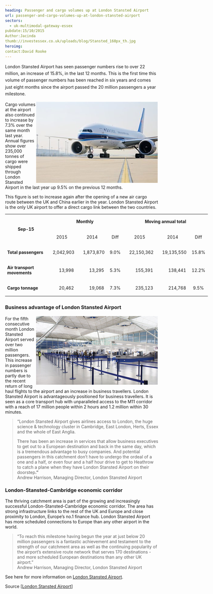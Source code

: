 ```yaml
---
heading: Passenger and cargo volumes up at London Stansted Airport
url: passenger-and-cargo-volumes-up-at-london-stansted-airport
sectors:
  - uk-multimodal-gateway-essex 
pubdate:15/10/2015
Author:Jacinda
thumb://investessex.co.uk/uploads/blog/Stansted_160px_th.jpg
heroimg:
contact:David Rooke
---
```

<p><span style='line-height: 1.6;'>London Stansted Airport has seen passenger numbers rise to over 22 million, an increase of 15.8%, in the last 12 months. This is the first time this volume of passenger numbers has been reached in six years and comes just eight months since the airport passed the 20 million passengers a year milestone.</span></p><p><img alt='China Southern route between London Stansted Airport and China' src='../uploads/blog/Chinasouthern_400.jpg' style='width: 400px; height: 266px; margin-left: 2px; margin-right: 2px; float: right;'/>Cargo volumes at the airport also continued to increase by 7.3% over the same month last year. Annual figures show over 235,000 tonnes of cargo were shipped through London Stansted Airport in the last year up 9.5% on the previous 12 months.</p><p>This figure is set to increase again after the opening of a new air cargo route between the UK and China earlier in the year. London Stansted Airport is the only UK airport to offer a direct cargo link between the two countries.</p><table border='0' cellpadding='0' cellspacing='0' style='width:667px;' width='667'><tbody><tr><td nowrap='nowrap' rowspan='2' style='width:143px;height:20px;'><p align='center'><strong>Sep-15</strong></p></td><td colspan='3' nowrap='nowrap' style='width:249px;height:20px;'><p align='center'><strong>Monthly</strong></p></td><td colspan='3' nowrap='nowrap' style='width:276px;height:20px;'><p align='center'><strong>Moving annual total</strong></p></td></tr><tr><td nowrap='nowrap' style='width:99px;height:20px;'><p align='center'>2015</p></td><td nowrap='nowrap' style='width:99px;height:20px;'><p align='center'>2014</p></td><td nowrap='nowrap' style='width:51px;height:20px;'><p align='center'>Diff</p></td><td nowrap='nowrap' style='width:108px;height:20px;'><p align='center'>2015</p></td><td nowrap='nowrap' style='width:108px;height:20px;'><p align='center'>2014</p></td><td nowrap='nowrap' style='width:60px;height:20px;'><p align='center'>Diff</p></td></tr><tr><td nowrap='nowrap' style='width:143px;height:42px;'><p><strong>Total passengers</strong></p></td><td nowrap='nowrap' style='width:99px;height:42px;'><p align='center'>   2,042,903</p></td><td nowrap='nowrap' style='width:99px;height:42px;'><p align='center'>   1,873,870</p></td><td nowrap='nowrap' style='width:51px;height:42px;'><p align='center'>9.0%</p></td><td nowrap='nowrap' style='width:108px;height:42px;'><p align='center'>   22,150,362</p></td><td nowrap='nowrap' style='width:108px;height:42px;'><p align='center'>   19,135,550</p></td><td nowrap='nowrap' style='width:60px;height:42px;'><p align='center'>15.8%</p></td></tr><tr><td style='width:143px;height:42px;'><p><strong>Air transport<br/>			movements</strong></p></td><td nowrap='nowrap' style='width:99px;height:42px;'><p align='center'>        13,998</p></td><td nowrap='nowrap' style='width:99px;height:42px;'><p align='center'>        13,295</p></td><td nowrap='nowrap' style='width:51px;height:42px;'><p align='center'>5.3%</p></td><td nowrap='nowrap' style='width:108px;height:42px;'><p align='center'>        155,391</p></td><td nowrap='nowrap' style='width:108px;height:42px;'><p align='center'>        138,441</p></td><td nowrap='nowrap' style='width:60px;height:42px;'><p align='center'>12.2%</p></td></tr><tr><td nowrap='nowrap' style='width:143px;height:42px;'><p><strong>Cargo tonnage</strong></p></td><td nowrap='nowrap' style='width:99px;height:42px;'><p align='center'>        20,462</p></td><td nowrap='nowrap' style='width:99px;height:42px;'><p align='center'>        19,068</p></td><td nowrap='nowrap' style='width:51px;height:42px;'><p align='center'>7.3%</p></td><td nowrap='nowrap' style='width:108px;height:42px;'><p align='center'>        235,123</p></td><td nowrap='nowrap' style='width:108px;height:42px;'><p align='center'>        214,768</p></td><td nowrap='nowrap' style='width:60px;height:42px;'><p align='center'>9.5%</p></td></tr></tbody></table><h3><span style='line-height: 1.6;'>Business advantage of London Stansted Airport</span></h3><p><img alt='London Stansted Airport new security hall' src='../uploads/blog/Stansted_security_400.jpg' style='width: 400px; height: 225px; margin-left: 2px; margin-right: 2px; float: right;'/>For the fifth consecutive month London Stansted Airport served over two million passengers. This increase in passenger numbers is partly due to the recent return of long haul flights to the airport and an increase in business travellers. London Stansted Airport is advantageously positioned for business travellers. It is seen as a core transport hub with unparalleled access to the M11 corridor with a reach of 17 million people within 2 hours and 1.2 million within 30 minutes.</p><blockquote><p>“London Stansted Airport gives airlines access to London, the huge science &amp; technology cluster in Cambridge, East London, Herts, Essex and the whole of East Anglia.</p><p>There has been an increase in services that allow business executives to get out to a European destination and back in the same day, which is a tremendous advantage to busy companies. And potential passengers in this catchment don’t have to undergo the ordeal of a one and a half, or even four and a half hour drive to get to Heathrow to catch a plane when they have London Stansted Airport on their doorstep<strong>.”</strong><br/>Andrew Harrison, Managing Director, London Stansted Airport</p></blockquote><h3>London-Stansted-Cambridge economic corridor</h3><p>The thriving catchment area is part of the growing and increasingly successful London-Stansted-Cambridge economic corridor. The area has strong infrastructure links to the rest of the UK and Europe and close proximity to London, Europe’s no.1 finance hub. London Stansted Airport has more scheduled connections to Europe than any other airport in the world.</p><blockquote><p>“To reach this milestone having begun the year at just below 20 million passengers is a fantastic achievement and testament to the strength of our catchment area as well as the continuing popularity of the airport’s extensive route network that serves 170 destinations - and more scheduled European destinations than any other UK airport.”<br/>Andrew Harrison, Managing Director, London Stansted Airport</p></blockquote><p>See here for more information on <a href='http://investessex.co.uk/studies/place-studies/london-stansted-airport' target='_blank'>London Stansted Airport</a>.</p><p>Source [<a href='http://www.stanstedairport.com/about-us/media-centre/press-releases/stansted-airport-flies-past-22-million-passengers-a-year/'>London Stansted Airport</a>]</p>